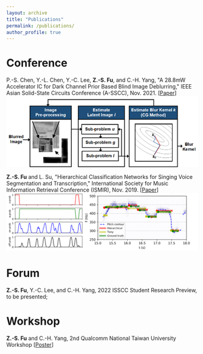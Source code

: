 ```yaml
---
layout: archive
title: "Publications"
permalink: /publications/
author_profile: true
---
```


Conference
===
P.-S. Chen, Y.-L. Chen, Y.-C. Lee, **Z.-S. Fu**, and C.-H. Yang, "A 28.8mW Accelerator IC for Dark Channel Prior Based Blind Image Deblurring," IEEE Asian Solid-State Circuits Conference (A-SSCC), Nov. 2021. [[Paper](http://Itachi6912110.github.io/files/ASSCC-2021.pdf)] <br/>
<img src='/images/ASSCC-2021.png' width='600' > <br/>

**Z.-S. Fu** and L. Su, "Hierarchical Classification Networks for Singing Voice Segmentation and Transcription," International Society for Music Information Retrieval Conference (ISMIR), Nov. 2019. [[Paper](http://Itachi6912110.github.io/files/ISMIR-2019.pdf)] <br/>
<img src='/images/ISSCC-2019.png' width='600' > <br/>

Forum
===
**Z.-S. Fu**, Y.-C. Lee, and C.-H. Yang, 2022 ISSCC Student Research Preview, to be presented;

Workshop
===
**Z.-S. Fu** and C.-H. Yang, 2nd Qualcomm National Taiwan University Workshop [[Poster](http://Itachi6912110.github.io/files/QC-workshop-poster.pdf)] <br/>

<!--
{% if author.googlescholar %}
  You can also find my articles on <u><a href="{{author.googlescholar}}">my Google Scholar profile</a>.</u>
{% endif %}

{% include base_path %}

{% for post in site.publications reversed %}
  {% include archive-single.html %}
{% endfor %}
-->